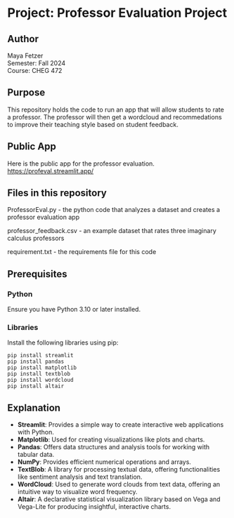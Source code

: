 # Project: Professor Evaluation Project

## Author
Maya Fetzer  
Semester: Fall 2024  
Course: CHEG 472  

## Purpose
This repository holds the code to run an app that will allow students to rate a professor. The professor will then get a wordcloud and recommedations to improve their teaching style based on student feedback. 

## Public App
Here is the public app for the professor evaluation.
https://profeval.streamlit.app/

## Files in this repository
ProfessorEval.py - the python code that analyzes a dataset and creates a professor evaluation app

professor_feedback.csv - an example dataset that rates three imaginary calculus professors

requirement.txt - the requirements file for this code

## Prerequisites

### Python
Ensure you have Python 3.10 or later installed.

### Libraries
Install the following libraries using pip:

```
pip install streamlit
pip install pandas
pip install matplotlib
pip install textblob
pip install wordcloud
pip install altair
```

## Explanation

- **Streamlit**: Provides a simple way to create interactive web applications with Python.
- **Matplotlib**: Used for creating visualizations like plots and charts.
- **Pandas**: Offers data structures and analysis tools for working with tabular data.
- **NumPy**: Provides efficient numerical operations and arrays.
- **TextBlob**: A library for processing textual data, offering functionalities like sentiment analysis and text translation.
- **WordCloud**: Used to generate word clouds from text data, offering an intuitive way to visualize word frequency.
- **Altair**: A declarative statistical visualization library based on Vega and Vega-Lite for producing insightful, interactive charts.
